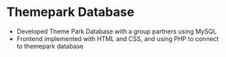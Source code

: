 # Themepark Database
  - Developed Theme Park Database with a group partners using MySQL
  - Frontend implemented with HTML and CSS, and using PHP to connect to themepark database
